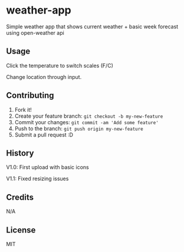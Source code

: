 # weather-app

Simple weather app that shows current weather + basic week forecast using open-weather api 

## Usage

Click the temperature to switch scales (F/C)

Change location through input. 

## Contributing

1. Fork it!
2. Create your feature branch: `git checkout -b my-new-feature`
3. Commit your changes: `git commit -am 'Add some feature'`
4. Push to the branch: `git push origin my-new-feature`
5. Submit a pull request :D

## History

V1.0: First upload with basic icons

V1.1: Fixed resizing issues

## Credits

N/A

## License

MIT
